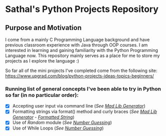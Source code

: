 # Sathal's Python Projects Repository

## Purpose and Motivation
I come from a mainly C Programming Language background and have previous classroom experience with Java through OOP courses. I am interested in learning and gaining familiarity with the Python Programming Language now. This repository mainly serves as a place for me to store my projects as I explore the language :)


So far all of the mini projects I've completed come from the following site:
https://www.upgrad.com/blog/python-projects-ideas-topics-beginners/

### Running list of general concepts I've been able to try in Python so far (in no particular order):
- [x] Accepting user input via command line (*See [Mad Lib Generator](https://github.com/sathal/python-projects/blob/master/1-MadLibGenerator/madLibGenerator.py#L5)*)
- [x] Formatting strings via format() method and curly braces (*See [Mad Lib Generator](https://github.com/sathal/python-projects/blob/master/1-MadLibGenerator/madLibGenerator.py#L38) - [Formatted String](https://github.com/sathal/python-projects/blob/master/1-MadLibGenerator/madLibGenerator.py#L10)*)
- [x] Use of *Random* module (*See [Number Guessing](https://github.com/sathal/python-projects/blob/master/2-NumberGuessing/numberguessing.py#L3)*)
- [x] Use of While Loops (*See [Number Guessing](https://github.com/sathal/python-projects/blob/master/2-NumberGuessing/numberguessing.py#L9)*)
